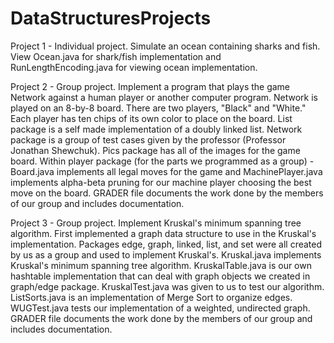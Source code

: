 DataStructuresProjects
======================

Project 1 - Individual project. Simulate an ocean containing sharks and fish. View Ocean.java for shark/fish implementation and RunLengthEncoding.java for viewing ocean implementation.

Project 2 - Group project. Implement a program that plays the game Network against a human player or another computer program. Network is played on an 8-by-8 board. There are two players, "Black" and "White." Each player has ten chips of its own color to place on the board. List package is a self made implementation of a doubly linked list. Network package is a group of test cases given by the professor (Professor Jonathan Shewchuk). Pics package has all of the images for the game board. Within player package (for the parts we programmed as a group) - Board.java implements all legal moves for the game and MachinePlayer.java implements alpha-beta pruning for our machine player choosing the best move on the board. GRADER file documents the work done by the members of our group and includes documentation. 

Project 3 - Group project. Implement Kruskal's minimum spanning tree algorithm. First implemented a graph data structure to use in the Kruskal's implementation. Packages edge, graph, linked, list, and set were all created by us as a group and used to implement Kruskal's. Kruskal.java implements Kruskal's minimum spanning tree algorithm. KruskalTable.java is our own hashtable implementation that can deal with graph objects we created in graph/edge package. KruskalTest.java was given to us to test our algorithm. ListSorts.java is an implementation of Merge Sort to organize edges. WUGTest.java tests our implementation of a weighted, undirected graph. GRADER file documents the work done by the members of our group and includes documentation. 
